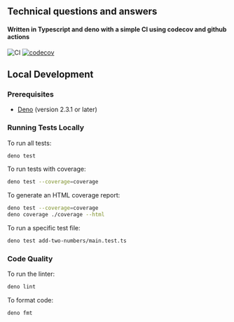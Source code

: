 ## Technical questions and answers

#### Written in Typescript and deno with a simple CI using codecov and github actions

![CI](https://img.shields.io/github/actions/workflow/status/dcantu96/technical-questions/ci.yml?branch=main&style=flat-square)
[![codecov](https://codecov.io/gh/dcantu96/technical-questions/branch/main/graph/badge.svg?style=flat-square)](https://codecov.io/gh/dcantu96/technical-questions)

## Local Development

### Prerequisites

- [Deno](https://deno.land/) (version 2.3.1 or later)

### Running Tests Locally

To run all tests:

```bash
deno test
```

To run tests with coverage:

```bash
deno test --coverage=coverage
```

To generate an HTML coverage report:

```bash
deno test --coverage=coverage
deno coverage ./coverage --html
```

To run a specific test file:

```bash
deno test add-two-numbers/main.test.ts
```

### Code Quality

To run the linter:

```bash
deno lint
```

To format code:

```bash
deno fmt
```

